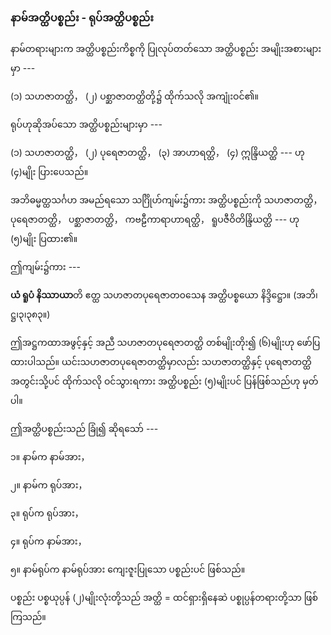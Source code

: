 ### နာမ်အတ္ထိပစ္စည်း - ရုပ်အတ္ထိပစ္စည်း

နာမ်တရားများက အတ္ထိပစ္စည်းကိစ္စကို ပြုလုပ်တတ်သော အတ္ထိပစ္စည်း အမျိုးအစားများမှာ ---

(၁) သဟဇာတတ္ထိ， (၂) ပစ္ဆာဇာတတ္ထိတို့၌ ထိုက်သလို အကျုံးဝင်၏။

ရုပ်ဟုဆိုအပ်သော အတ္ထိပစ္စည်းများမှာ ---

(၁) သဟဇာတတ္ထိ， (၂) ပုရေဇာတတ္ထိ， (၃) အာဟာရတ္ထိ， (၄) ဣန္ဒြိယတ္ထိ --- ဟု (၄)မျိုး ပြားပေသည်။

အဘိဓမ္မတ္ထသင်္ဂဟ အမည်ရသော သင်္ဂြိုဟ်ကျမ်း၌ကား အတ္ထိပစ္စည်းကို သဟဇာတတ္ထိ， ပုရေဇာတတ္ထိ，
ပစ္ဆာဇာတတ္ထိ， ကဗဠီကာရာဟာရတ္ထိ， ရူပဇီဝိတိန္ဒြိယတ္ထိ --- ဟု (၅)မျိုး ပြထား၏။

ဤကျမ်း၌ကား ---

**ယံ ရူပံ နိဿာယာ**တိ ဧတ္ထ သဟဇာတပုရေဇာတ၀သေန အတ္ထိပစ္စယော နိဒ္ဒိဋ္ဌော။ (အဘိ၊ဋ္ဌ၊၃၊၃၈၃။)

ဤအဋ္ဌကထာအဖွင့်နှင့် အညီ သဟဇာတပုရေဇာတတ္ထိ တစ်မျိုးတိုး၍ (၆)မျိုးဟု ဖော်ပြထားပါသည်။
ယင်းသဟဇာတပုရေဇာတတ္ထိမှာလည်း သဟဇာတတ္ထိနှင့် ပုရေဇာတတ္ထိ အတွင်းသို့ပင် ထိုက်သလို ဝင်သွားရကား
အတ္ထိပစ္စည်း (၅)မျိုးပင် ပြန်ဖြစ်သည်ဟု မှတ်ပါ။

ဤအတ္ထိပစ္စည်းသည် ခြုံ၍ ဆိုရသော် ---

၁။ နာမ်က နာမ်အား，

၂။ နာမ်က ရုပ်အား，

၃။ ရုပ်က ရုပ်အား，

၄။ ရုပ်က နာမ်အား，

၅။ နာမ်ရုပ်က နာမ်ရုပ်အား ကျေးဇူးပြုသော ပစ္စည်းပင် ဖြစ်သည်။

ပစ္စည်း ပစ္စယုပ္ပန် (၂)မျိုးလုံးတို့သည် အတ္ထိ = ထင်ရှားရှိနေဆဲ ပစ္စုပ္ပန်တရားတို့သာ ဖြစ်ကြသည်။
